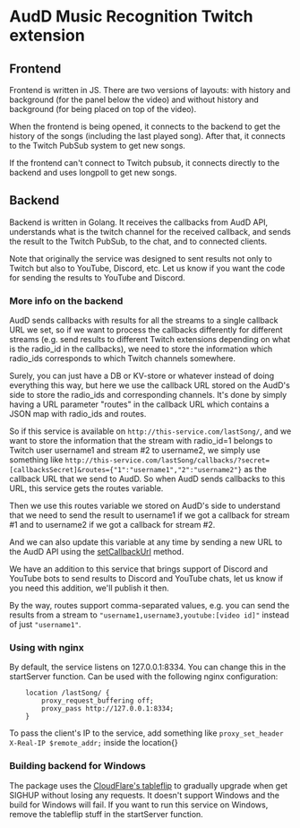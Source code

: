 # AudD Music Recognition Twitch extension

## Frontend

Frontend is written in JS. There are two versions of layouts: with history and background (for the panel below the video) and without history and background (for being placed on top of the video).

When the frontend is being opened, it connects to the backend to get the history of the songs (including the last played song). After that, it connects to the Twitch PubSub system to get new songs.

If the frontend can't connect to Twitch pubsub, it connects directly to the backend and uses longpoll to get new songs.

## Backend

Backend is written in Golang. It receives the callbacks from AudD API, understands what is the twitch channel for the received callback, and sends the result to the Twitch PubSub, to the chat, and to connected clients.

Note that originally the service was designed to sent results not only to Twitch but also to YouTube, Discord, etc. Let us know if you want the code for sending the results to YouTube and Discord.

### More info on the backend

AudD sends callbacks with results for all the streams to a single callback URL we set, so if we want to process the callbacks differently for different streams (e.g. send results to different Twitch extensions depending on what is the radio_id in the callbacks), we need to store the information which radio_ids corresponds to which Twitch channels
somewhere.

Surely, you can just have a DB or KV-store or whatever instead of doing everything this way, but here we use the callback URL stored on the AudD's side to store the radio_ids and corresponding channels. It's done by simply having a URL parameter "routes" in the callback URL which contains a JSON map with radio_ids and routes.

So if this service is available on `http://this-service.com/lastSong/`, and we want to store the information that the stream with radio_id=1 belongs to Twitch user username1 and stream #2 to username2, we simply use something like `http://this-service.com/lastSong/callbacks/?secret=[callbacksSecret]&routes={"1":"username1","2":"username2"}` as the callback URL that we send to AudD. So when AudD sends callbacks to this URL, this service gets the routes variable.

Then we use this routes variable we stored on AudD's side to understand that we need to send the result to username1 if we got a callback for stream #1 and to username2 if we got a callback for stream #2.

And we can also update this variable at any time by sending a new URL to the AudD API using the [setCallbackUrl](https://docs.audd.io/streams#2-set-the-url-for-callbacks) method.

We have an addition to this service that brings support of Discord and YouTube bots to send results to Discord and YouTube chats, let us know if you need this addition, we'll publish it then.

By the way, routes support comma-separated values, e.g. you can send the results from a stream to `"username1,username3,youtube:[video id]"` instead of just `"username1"`.

### Using with nginx

By default, the service listens on 127.0.0.1:8334. You can change this in the startServer function. Can be used with the following nginx configuration:

```
	location /lastSong/ {
		proxy_request_buffering off;
		proxy_pass http://127.0.0.1:8334;
	}
```

  To pass the client's IP to the service, add something like `proxy_set_header X-Real-IP $remote_addr;` inside the location{}

### Building backend for Windows

The package uses the [CloudFlare's tableflip](https://github.com/cloudflare/tableflip) to gradually upgrade when get SIGHUP without losing any requests. It doesn't support Windows and the build for Windows will fail. If you want to run this service on Windows, remove the tableflip stuff in the startServer function.
